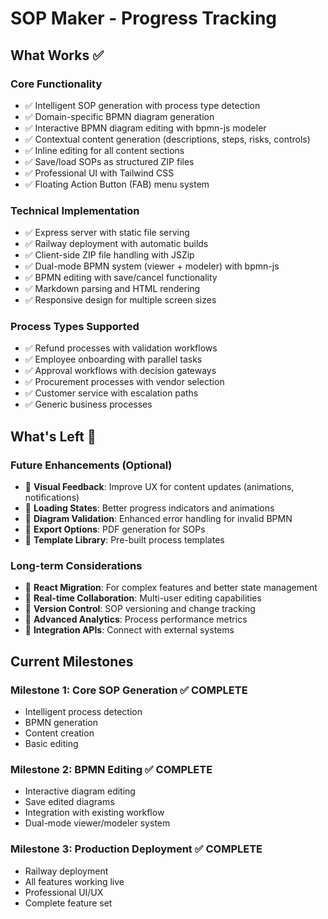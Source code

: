# SOP Maker - Progress Tracking

## What Works ✅

### Core Functionality
- ✅ Intelligent SOP generation with process type detection
- ✅ Domain-specific BPMN diagram generation
- ✅ Interactive BPMN diagram editing with bpmn-js modeler
- ✅ Contextual content generation (descriptions, steps, risks, controls)
- ✅ Inline editing for all content sections
- ✅ Save/load SOPs as structured ZIP files
- ✅ Professional UI with Tailwind CSS
- ✅ Floating Action Button (FAB) menu system

### Technical Implementation
- ✅ Express server with static file serving
- ✅ Railway deployment with automatic builds
- ✅ Client-side ZIP file handling with JSZip
- ✅ Dual-mode BPMN system (viewer + modeler) with bpmn-js
- ✅ BPMN editing with save/cancel functionality
- ✅ Markdown parsing and HTML rendering
- ✅ Responsive design for multiple screen sizes

### Process Types Supported
- ✅ Refund processes with validation workflows
- ✅ Employee onboarding with parallel tasks
- ✅ Approval workflows with decision gateways
- ✅ Procurement processes with vendor selection
- ✅ Customer service with escalation paths
- ✅ Generic business processes

## What's Left 🚧

### Future Enhancements (Optional)
- 💭 **Visual Feedback**: Improve UX for content updates (animations, notifications)
- 💭 **Loading States**: Better progress indicators and animations
- 💭 **Diagram Validation**: Enhanced error handling for invalid BPMN
- 💭 **Export Options**: PDF generation for SOPs
- 💭 **Template Library**: Pre-built process templates

### Long-term Considerations
- 💭 **React Migration**: For complex features and better state management
- 💭 **Real-time Collaboration**: Multi-user editing capabilities
- 💭 **Version Control**: SOP versioning and change tracking
- 💭 **Advanced Analytics**: Process performance metrics
- 💭 **Integration APIs**: Connect with external systems

## Current Milestones

### Milestone 1: Core SOP Generation ✅ COMPLETE
- Intelligent process detection
- BPMN generation
- Content creation
- Basic editing

### Milestone 2: BPMN Editing ✅ COMPLETE
- Interactive diagram editing
- Save edited diagrams
- Integration with existing workflow
- Dual-mode viewer/modeler system

### Milestone 3: Production Deployment ✅ COMPLETE
- Railway deployment
- All features working live
- Professional UI/UX
- Complete feature set
